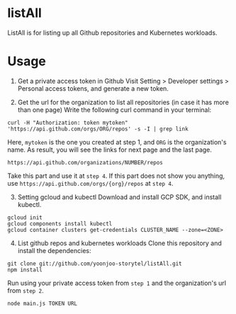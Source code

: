 # listAll

ListAll is for listing up all Github repositories and Kubernetes workloads.

# Usage

1. Get a private access token in Github
Visit Setting > Developer settings > Personal access tokens, and generate a new token. 

2. Get the url for the organization to list all repositories (in case it has more than one page)
Write the following curl command in your terminal: 
```
curl -H "Authorization: token mytoken" 'https://api.github.com/orgs/ORG/repos' -s -I | grep link
```
Here, `mytoken` is the one you created at step 1, and `ORG` is the organization's name. As result, you will see the links for next page and the last page. 
```
https://api.github.com/organizations/NUMBER/repos
```
Take this part and use it at `step 4`. If this part does not show you anything, use `https://api.github.com/orgs/{org}/repos` at `step 4`.

3. Setting gcloud and kubectl
Download and install GCP SDK, and install kubectl.
```
gcloud init
gcloud components install kubectl
gcloud container clusters get-credentials CLUSTER_NAME --zone=<ZONE>
```

4. List github repos and kubernetes workloads
Clone this repository and install the dependencies:
```
git clone git://github.com/yoonjoo-storytel/listAll.git
npm install
```
Run using your private access token from `step 1` and the organization's url from `step 2`.
```
node main.js TOKEN URL
```
